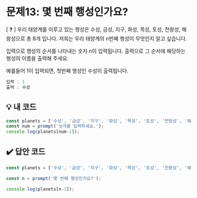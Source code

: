 # 문제13: 몇 번째 행성인가요?

[ ❓ ] 우리 태양계를 이루고 있는 행성은 수성, 금성, 지구, 화성, 목성, 토성, 천왕성, 해왕성으로 총 8개 입니다. 저희는 우리 태양계의 n번째 행성이 무엇인지 알고 싶습니다.

입력으로 행성의 순서를 나타내는 숫자 n이 입력됩니다. 
출력으로 그 순서에 해당하는 행성의 이름을 출력해 주세요.

예를들어 1이 입력되면, 첫번째 행성인 수성이 출력됩니다.

```js
입력 : 1
출력 : 수성
```

## 💡 내 코드
```js
const planets = ['수성', '금성', '지구', '화성', '목성', '토성', '천왕성', '해왕성'];
const num = prompt('숫자를 입력하세요.');
console.log(planets[num-1]);
```

## ✔️ 답안 코드
```js
const planets = ['수성', '금성', '지구', '화성', '목성', '토성', '천왕성', '해왕성'];

const n = prompt('몇 번째 행성인가요?');

console.log(planets[n-1]);
```